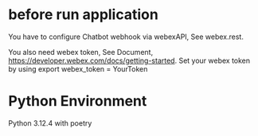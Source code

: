 # before run application

You have to configure Chatbot webhook via webexAPI, See webex.rest.

You also need webex token, See Document, https://developer.webex.com/docs/getting-started.
Set your webex token by using
export webex_token = YourToken

# Python Environment

Python 3.12.4 with poetry